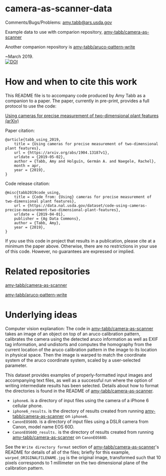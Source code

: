 # camera-as-scanner-data

Comments/Bugs/Problems: amy.tabb@ars.usda.gov

Example data to use with comparion repository, [amy-tabb/camera-as-scanner](https://github.com/amy-tabb/camera-as-scanner)

Another companion repository is [amy-tabb/aruco-pattern-write](https://github.com/amy-tabb/aruco-pattern-write)

~March 2019.  
[![DOI](https://zenodo.org/badge/176333990.svg)](https://zenodo.org/badge/latestdoi/176333990)


# How and when to cite this work

This README file is to accompany code produced by Amy Tabb as a companion to a paper. The paper, currently in pre-print, provides a full protocol to use the code:

[Using cameras for precise measurement of two-dimensional plant features (arXiv)](https://arxiv.org/abs/1904.13187)

Paper citation:
```
@article{tabb_using_2019,
	title = {Using cameras for precise measurement of two-dimensional plant features},
	url = {https://arxiv.org/abs/1904.13187v1},
	urldate = {2019-05-02},
	author = {Tabb, Amy and Holguín, Germán A. and Naegele, Rachel},
	month = apr,
	year = {2019},
}
```

Code release citation:
```
@misc{tabb2019code_using,
	title = {Code from: {Using} cameras for precise measurement of two-dimensional plant features},
	url = {https://data.nal.usda.gov/dataset/code-using-cameras-precise-measurement-two-dimensional-plant-features},
	urldate = {2019-04-01},
	publisher = {Ag Data Commons},
	author = {Tabb, Amy},
	year = {2019},
}
```


If you use this code in project that results in a publication, please cite at a minimum the paper above.  Otherwise, there are no restrictions in your use of this code.  However, no guarantees are expressed or implied.

# Related repositories

[amy-tabb/camera-as-scanner](https://github.com/amy-tabb/camera-as-scanner)

[amy-tabb/aruco-pattern-write](https://github.com/amy-tabb/aruco-pattern-write)


# Underlying ideas

Computer vision explanation: The code in [amy-tabb/camera-as-scanner](https://github.com/amy-tabb/camera-as-scanner) takes an image of an object on top of an aruco calibration pattern, calibrates the camera using the detected aruco information as well as EXIF tag information, and undistorts and computes the homography from the current location of the aruco calibration pattern in the image to its location in physical space.  Then the image is warped to match the coordinate system of the aruco coordinate system, scaled by a user-selected parameter. 

This dataset provides examples of properly-formatted input images and accompanying text files, as well as a successful run where the option of writing intermediate results has been selected.  Details about how to format the directories is found in the README of [amy-tabb/camera-as-scanner](https://github.com/amy-tabb/camera-as-scanner). 

- `iphone6`. is a directory of input files using the camera of a iPhone 6 cellular phone. 
- `iphone6_results`. is the directory of results created from running [amy-tabb/camera-as-scanner](https://github.com/amy-tabb/camera-as-scanner) on `iphone6`.
- `CanonEOS60D`. is a directory of input files using a DSLR camera from Canon, model name EOS 60D.
- `CanonEOS60D_results.` is the directory of results created from running [amy-tabb/camera-as-scanner](https://github.com/amy-tabb/camera-as-scanner) on `CanonEOS60D`.

See the `Write directory format` section of [amy-tabb/camera-as-scanner](https://github.com/amy-tabb/camera-as-scanner)'s README for details of all of the files; briefly for this example, `warped_ORIGINALFILENAME.jpg` is the original image, transformed such that 10 pixels corresponds to 1 millimeter on the two dimensional plane of the calibration pattern.
